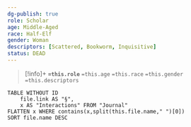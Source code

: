 ```yaml
---
dg-publish: true
role: Scholar
age: Middle-Aged
race: Half-Elf
gender: Woman
descriptors: [Scattered, Bookworm, Inquisitive]
status: DEAD
---
```


> [!info]+
> **`=this.role`**
> `=this.age` `=this.race` `=this.gender`
> `=this.descriptors` 

```dataview
TABLE WITHOUT ID
	file.link AS "§", 
	x AS "Interactions" FROM "Journal"
FLATTEN x WHERE contains(x,split(this.file.name," ")[0])
SORT file.name DESC
```
